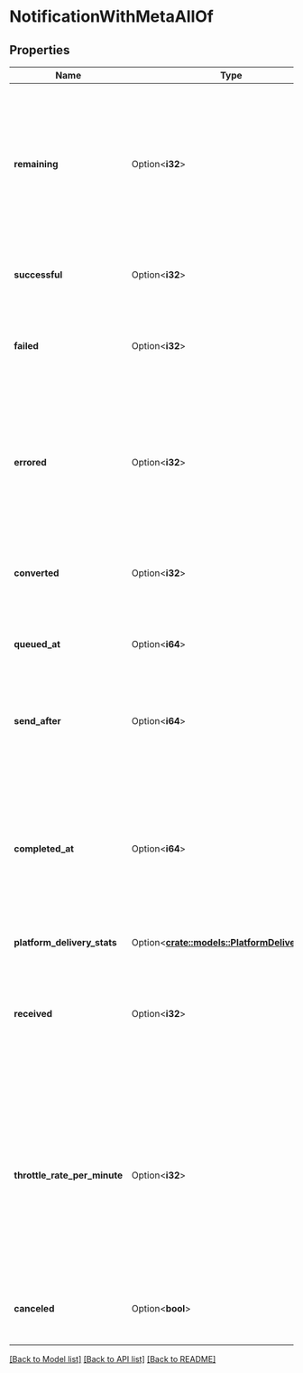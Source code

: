 # NotificationWithMetaAllOf

## Properties

Name | Type | Description | Notes
------------ | ------------- | ------------- | -------------
**remaining** | Option<**i32**> | Number of notifications that have not been sent out yet. This can mean either our system is still processing the notification or you have delayed options set. | [optional]
**successful** | Option<**i32**> | Number of notifications that were successfully delivered. | [optional]
**failed** | Option<**i32**> | Number of notifications that could not be delivered due to those devices being unsubscribed. | [optional]
**errored** | Option<**i32**> | Number of notifications that could not be delivered due to an error. You can find more information by viewing the notification in the dashboard. | [optional]
**converted** | Option<**i32**> | Number of users who have clicked / tapped on your notification. | [optional]
**queued_at** | Option<**i64**> | Unix timestamp indicating when the notification was created. | [optional]
**send_after** | Option<**i64**> | Unix timestamp indicating when notification delivery should begin. | [optional]
**completed_at** | Option<**i64**> | Unix timestamp indicating when notification delivery completed. The delivery duration from start to finish can be calculated with completed_at - send_after. | [optional]
**platform_delivery_stats** | Option<[**crate::models::PlatformDeliveryData**](PlatformDeliveryData.md)> |  | [optional]
**received** | Option<**i32**> | Confirmed Deliveries number of devices that received the push notification. Paid Feature Only. Free accounts will see 0. | [optional]
**throttle_rate_per_minute** | Option<**i32**> | number of push notifications sent per minute. Paid Feature Only. If throttling is not enabled for the app or the notification, and for free accounts, null is returned. Refer to Throttling for more details. | [optional]
**canceled** | Option<**bool**> | Indicates whether the notification was canceled before it could be sent. | [optional]

[[Back to Model list]](../README.md#documentation-for-models) [[Back to API list]](../README.md#documentation-for-api-endpoints) [[Back to README]](../README.md)



